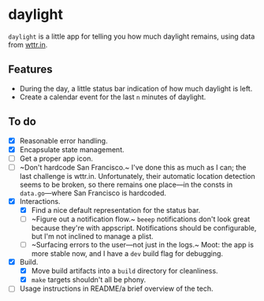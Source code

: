# daylight

`daylight` is a little app for telling you how much daylight remains, using data from [wttr.in](https://github.com/chubin/wttr.in).

## Features

+ During the day, a little status bar indication of how much daylight is left.
+ Create a calendar event for the last `n` minutes of daylight.

## To do

- [x] Reasonable error handling.
- [x] Encapsulate state management.
- [ ] Get a proper app icon.
- [ ] ~Don't hardcode San Francisco.~ I've done this as much as I can; the last challenge is wttr.in. Unfortunately, their automatic location detection seems to be broken, so there remains one place––in the consts in `data.go`––where San Francisco is hardcoded.
- [x] Interactions.
    - [x] Find a nice default representation for the status bar.
    - [ ] ~Figure out a notification flow.~ `beeep` notifications don't look great because they're with appscript. Notifications should be configurable, but I'm not inclined to manage a plist.
    - [ ] ~Surfacing errors to the user––not just in the logs.~ Moot: the app is more stable now, and I have a `dev` build flag for debugging.
- [x] Build.
    - [x] Move build artifacts into a `build` directory for cleanliness.
    - [x] `make` targets shouldn't all be phony.
- [ ] Usage instructions in README/a brief overview of the tech.
